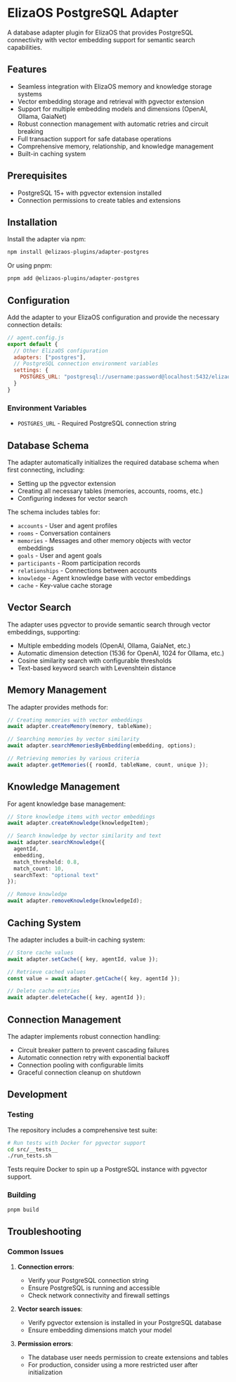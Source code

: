# ElizaOS PostgreSQL Adapter

A database adapter plugin for ElizaOS that provides PostgreSQL connectivity with vector embedding support for semantic search capabilities.

## Features

- Seamless integration with ElizaOS memory and knowledge storage systems
- Vector embedding storage and retrieval with pgvector extension
- Support for multiple embedding models and dimensions (OpenAI, Ollama, GaiaNet)
- Robust connection management with automatic retries and circuit breaking
- Full transaction support for safe database operations
- Comprehensive memory, relationship, and knowledge management
- Built-in caching system

## Prerequisites

- PostgreSQL 15+ with pgvector extension installed
- Connection permissions to create tables and extensions

## Installation

Install the adapter via npm:

```bash
npm install @elizaos-plugins/adapter-postgres
```

Or using pnpm:

```bash
pnpm add @elizaos-plugins/adapter-postgres
```

## Configuration

Add the adapter to your ElizaOS configuration and provide the necessary connection details:

```javascript
// agent.config.js
export default {
  // Other ElizaOS configuration
  adapters: ["postgres"],
  // PostgreSQL connection environment variables
  settings: {
    POSTGRES_URL: "postgresql://username:password@localhost:5432/elizaos"
  }
}
```

### Environment Variables

- `POSTGRES_URL` - Required PostgreSQL connection string

## Database Schema

The adapter automatically initializes the required database schema when first connecting, including:

- Setting up the pgvector extension
- Creating all necessary tables (memories, accounts, rooms, etc.)
- Configuring indexes for vector search

The schema includes tables for:
- `accounts` - User and agent profiles
- `rooms` - Conversation containers
- `memories` - Messages and other memory objects with vector embeddings
- `goals` - User and agent goals
- `participants` - Room participation records
- `relationships` - Connections between accounts
- `knowledge` - Agent knowledge base with vector embeddings
- `cache` - Key-value cache storage

## Vector Search

The adapter uses pgvector to provide semantic search through vector embeddings, supporting:

- Multiple embedding models (OpenAI, Ollama, GaiaNet, etc.)
- Automatic dimension detection (1536 for OpenAI, 1024 for Ollama, etc.)
- Cosine similarity search with configurable thresholds
- Text-based keyword search with Levenshtein distance

## Memory Management

The adapter provides methods for:

```typescript
// Creating memories with vector embeddings
await adapter.createMemory(memory, tableName);

// Searching memories by vector similarity
await adapter.searchMemoriesByEmbedding(embedding, options);

// Retrieving memories by various criteria
await adapter.getMemories({ roomId, tableName, count, unique });
```

## Knowledge Management

For agent knowledge base management:

```typescript
// Store knowledge items with vector embeddings
await adapter.createKnowledge(knowledgeItem);

// Search knowledge by vector similarity and text
await adapter.searchKnowledge({
  agentId,
  embedding, 
  match_threshold: 0.8,
  match_count: 10,
  searchText: "optional text"
});

// Remove knowledge
await adapter.removeKnowledge(knowledgeId);
```

## Caching System

The adapter includes a built-in caching system:

```typescript
// Store cache values
await adapter.setCache({ key, agentId, value });

// Retrieve cached values
const value = await adapter.getCache({ key, agentId });

// Delete cache entries
await adapter.deleteCache({ key, agentId });
```

## Connection Management

The adapter implements robust connection handling:

- Circuit breaker pattern to prevent cascading failures
- Automatic connection retry with exponential backoff
- Connection pooling with configurable limits
- Graceful connection cleanup on shutdown

## Development

### Testing

The repository includes a comprehensive test suite:

```bash
# Run tests with Docker for pgvector support
cd src/__tests__
./run_tests.sh
```

Tests require Docker to spin up a PostgreSQL instance with pgvector support.

### Building

```bash
pnpm build
```

## Troubleshooting

### Common Issues

1. **Connection errors**:
   - Verify your PostgreSQL connection string
   - Ensure PostgreSQL is running and accessible
   - Check network connectivity and firewall settings

2. **Vector search issues**:
   - Verify pgvector extension is installed in your PostgreSQL database
   - Ensure embedding dimensions match your model

3. **Permission errors**:
   - The database user needs permission to create extensions and tables
   - For production, consider using a more restricted user after initialization

